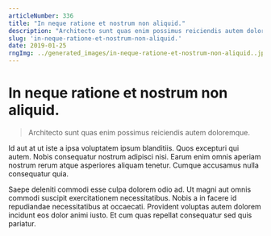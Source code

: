 ```yaml
---
articleNumber: 336
title: "In neque ratione et nostrum non aliquid."
description: "Architecto sunt quas enim possimus reiciendis autem doloremque."
slug: 'in-neque-ratione-et-nostrum-non-aliquid.'
date: 2019-01-25
rngImg: ../generated_images/in-neque-ratione-et-nostrum-non-aliquid..jpg
---
```


# In neque ratione et nostrum non aliquid.

> Architecto sunt quas enim possimus reiciendis autem doloremque.

Id aut at ut iste a ipsa voluptatem ipsum blanditiis. Quos excepturi qui autem. Nobis consequatur nostrum adipisci nisi. Earum enim omnis aperiam nostrum rerum atque asperiores aliquam tenetur. Cumque accusamus nulla consequatur quia.
 Saepe deleniti commodi esse culpa dolorem odio ad. Ut magni aut omnis commodi suscipit exercitationem necessitatibus. Nobis a in facere id repudiandae necessitatibus at occaecati. Provident voluptas autem dolorem incidunt eos dolor animi iusto. Et cum quas repellat consequatur sed quis pariatur.

